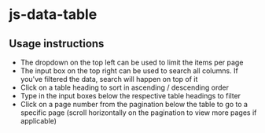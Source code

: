 <h1>js-data-table</h1>

<h2>Usage instructions</h2>
<ul>
  <li>The dropdown on the top left can be used to limit the items per page
  <li>The input box on the top right can be used to search all columns. If you've filtered the data, search will happen on top of it
  <li>Click on a table heading to sort in ascending / descending order
  <li>Type in the input boxes below the respective table headings to filter
  <li>Click on a page number from the pagination below the table to go to a specific page (scroll horizontally on the pagination to view more pages if applicable)
</ul>
